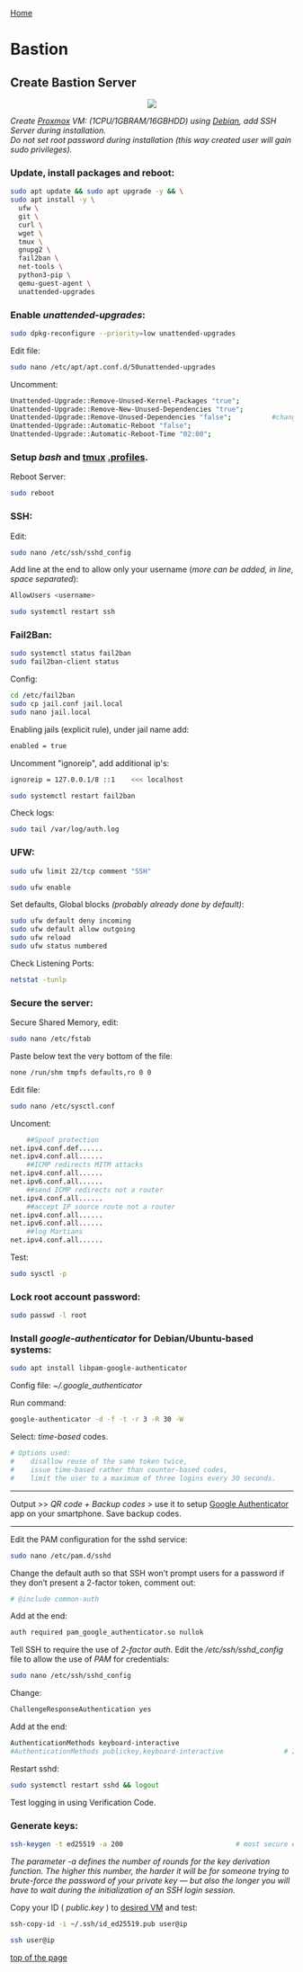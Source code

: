 <p align="left">
  <a href="https://github.com/vdarkobar/Home-Cloud#self-hosted-cloud">Home</a>
</p>  
  
# Bastion
## Create Bastion Server

<p align="center">
  <img src="https://github.com/vdarkobar/Home-Cloud/blob/main/shared/bastion.webp">
</p>
  
*Create <a href="https://github.com/vdarkobar/Home-Cloud/blob/main/shared/Proxmox.md#proxmox">Proxmox</a> VM: (1CPU/1GBRAM/16GBHDD) using <a href="https://www.debian.org/">Debian</a>, add SSH Server during installation.*  
*Do not set root password during installation (this way created user will gain sudo privileges).*  
  
### Update, install packages and reboot:
```bash
sudo apt update && sudo apt upgrade -y && \
sudo apt install -y \
  ufw \
  git \
  curl \
  wget \
  tmux \
  gnupg2 \
  fail2ban \
  net-tools \
  python3-pip \
  qemu-guest-agent \
  unattended-upgrades
```
  
### Enable *unattended-upgrades*:
```bash
sudo dpkg-reconfigure --priority=low unattended-upgrades
```
Edit file:
```bash
sudo nano /etc/apt/apt.conf.d/50unattended-upgrades
```
Uncomment:
```bash
Unattended-Upgrade::Remove-Unused-Kernel-Packages "true";
Unattended-Upgrade::Remove-New-Unused-Dependencies "true";
Unattended-Upgrade::Remove-Unused-Dependencies "false";   		 #change to "true"
Unattended-Upgrade::Automatic-Reboot "false";
Unattended-Upgrade::Automatic-Reboot-Time "02:00";
```
  
### Setup *bash* and <a href="https://github.com/tmux/tmux/wiki">tmux</a> <a href="https://github.com/vdarkobar/dotfiles">.profiles</a>.  
  
Reboot Server:
```bash
sudo reboot
```
  
### SSH:

Edit:
```bash
sudo nano /etc/ssh/sshd_config
```
Add line at the end to allow only your username (*more can be added, in line, space separated*):
```bash
AllowUsers <username>
```
```bash
sudo systemctl restart ssh
```

### Fail2Ban:
```bash
sudo systemctl status fail2ban
sudo fail2ban-client status
```
Config:
```bash
cd /etc/fail2ban
sudo cp jail.conf jail.local
sudo nano jail.local
```
Enabling jails (explicit rule), under jail name add:
```bash
enabled = true
```
Uncomment "ignoreip", add additional ip's:
```bash
ignoreip = 127.0.0.1/8 ::1    <<< localhost
```	
```bash
sudo systemctl restart fail2ban
```
Check logs: 
```bash
sudo tail /var/log/auth.log
```
  
### UFW:
```bash
sudo ufw limit 22/tcp comment "SSH"
```
```bash
sudo ufw enable
```
Set defaults, Global blocks *(probably already done by default)*:
```bash
sudo ufw default deny incoming
sudo ufw default allow outgoing
sudo ufw reload
sudo ufw status numbered
```      
Check Listening Ports:
```bash
netstat -tunlp
```
  
### Secure the server:
Secure Shared Memory, edit:  

```bash
sudo nano /etc/fstab
```
Paste below text the very bottom of the file:
```bash
none /run/shm tmpfs defaults,ro 0 0
```
Edit file:
```bash
sudo nano /etc/sysctl.conf
```
Uncoment:
```bash
	##Spoof protection
net.ipv4.conf.def......
net.ipv4.conf.all......
	##ICMP redirects MITM attacks
net.ipv4.conf.all......
net.ipv6.conf.all......
	##send ICMP redirects not a router
net.ipv4.conf.all......
	##accept IP source route not a router
net.ipv4.conf.all......
net.ipv6.conf.all......
	##log Martians
net.ipv4.conf.all......
```
Test:
```bash
sudo sysctl -p
```
  
### Lock root account password:

```bash
sudo passwd -l root
```
  
### Install *google-authenticator* for Debian/Ubuntu-based systems:  
```bash
sudo apt install libpam-google-authenticator
```
Config file: *~/.google_authenticator*
  
Run command:
```bash
google-authenticator -d -f -t -r 3 -R 30 -W
```
Select: *time-based* codes.
```bash
# Options used: 
#    disallow reuse of the same token twice, 
#    issue time-based rather than counter-based codes, 
#    limit the user to a maximum of three logins every 30 seconds.
```

---  
  
Output >> *QR code + Backup codes*  > use it to setup <a href="https://play.google.com/store/apps/details?id=com.google.android.apps.authenticator2&hl=en&gl=US">Google Authenticator</a> app on your smartphone. Save backup codes.

---  
  

Edit the PAM configuration for the sshd service:  
```bash
sudo nano /etc/pam.d/sshd
```
Change the default auth so that SSH won’t prompt users for a password if they don’t present a 2-factor token, comment out:  
```bash
# @include common-auth
```
Add at the end:  
```bash
auth required pam_google_authenticator.so nullok
```
Tell SSH to require the use of *2-factor auth*. Edit the */etc/ssh/sshd_config* file to allow the use of *PAM* for credentials:  
```bash
sudo nano /etc/ssh/sshd_config
```
Change:  
```bash
ChallengeResponseAuthentication yes
```
Add at the end: 
```bash
AuthenticationMethods keyboard-interactive
#AuthenticationMethods publickey,keyboard-interactive				# If you are using PKI
```
Restart sshd:  
```bash
sudo systemctl restart sshd && logout
```
Test logging in using Verification Code.
  
### Generate keys:
```bash
ssh-keygen -t ed25519 -a 200							# most secure encryption
```
*The parameter -a defines the number of rounds for the key derivation function. The higher this number, the harder it will be for someone trying to brute-force the password of your private key — but also the longer you will have to wait during the initialization of an SSH login session.*
	
Copy your ID ( *public.key* ) to <a href="https://github.com/vdarkobar/Home-Cloud/blob/main/shared/Debian.md">desired VM</a> and test:
```bash
ssh-copy-id -i ~/.ssh/id_ed25519.pub user@ip
```
```bash
ssh user@ip
```
<a href="https://github.com/vdarkobar/Home-Cloud/blob/main/shared/Bastion.md#bastion">top of the page</a>

